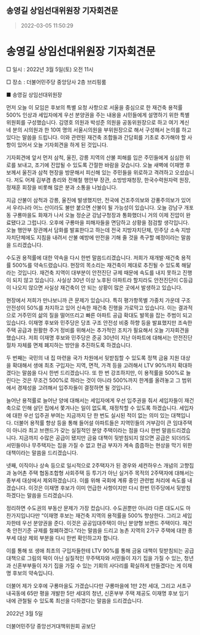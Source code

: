 ## 송영길 상임선대위원장 기자회견문
> 2022-03-05 11:50:29
# 송영길 상임선대위원장 기자회견문

 

□ 일시 : 2022년 3월 5일(토) 오전 11시

□ 장소 : 더불어민주당 중앙당사 2층 브리핑룸

 

■ 송영길 상임선대위원장

 

먼저 오늘 이 모임은 후보의 특별 요청 사항으로 서울을 중심으로 한 재건축 용적률 500% 인상과 세입자에게 우선 분양권을 주는 내용을 시민들에게 설명하기 위한 특별위원회를 구성했습니다. 김영호 의원과 박성준 의원을 공동위원장으로 하고 여기 계신 네 분의 시의원과 한 10여 명의 서울시의원을 부위원장으로 해서 구성해서 논의를 하고 있다는 말씀을 드립니다. 이와 관련된 재건축 조합들과 간담회를 기초로 추가해야 할 사항이 있어서 오늘 기자회견을 하게 된 것입니다.

 

기자회견에 앞서 먼저 삼척, 울진, 강릉 지역의 산불 피해를 입은 주민들에게 심심한 위로를 보내고, 조기에 진압될 수 있도록 간절한 바람을 갖습니다. 오늘 새벽에 이재명 후보께서 울진과 삼척 현장을 방문해서 피신해 있는 주민들을 위로하고 격려하고 오셨습니다. 저도 어제 김부겸 총리와 전해철 행안부 장관, 소방방재청장, 한국수력원자력 원장, 정재훈 회장을 비롯해 많은 분과 소통을 나눴습니다.

 

지금 산불이 삼척과 강릉, 울진에 발생했지만, 전국에 건조주의보와 강풍주의보가 있어서 우리나라 어느 산이라도 불만 붙으면 산불이 될 가능성이 있습니다. 오늘 강남구 개포동 구룡마을도 화재가 나서 오늘 정순균 강남구청장과 통화했더니 거의 이제 진압이 완료됐다고 그럽니다. 오후에 구룡마을 피해자들을 면담하고 상황을 점검할 생각입니다. 오늘 행안부 장관께서 담화를 발표한다고 하는데 전국 지방자치단체, 민주당 소속 지방자치단체에도 지침을 내려서 산불 예방에 만전을 기해 줄 것을 촉구할 예정이라는 말씀을 드리겠습니다.

 

수도권 용적률에 대한 약속을 다시 한번 말씀드리겠습니다. 저희가 재개발·재건축 용적률 500%를 약속드렸습니다. 현장의 목소리는 재건축이 제대로 추진될 수 있도록 해달라는 것입니다. 재건축 지역이 대부분이 안전진단 규제 때문에 속도를 내지 못하고 진행이 되지 않고 있습니다. 사실상 30년 이상 노후된 아파트라 할지라도 안전진단이 C등급이 나오지 않으면 사실상 재건축이 안 되는 상황이 많은 곳에서 발생하고 있습니다.

 

현장에서 저희가 만나보니까 큰 문제가 있습니다. 특히 평가항목별 가중치 가운데 구조 안전성이 50%를 차지하고 있어 신속한 재건축 진행을 가로막고 있습니다. 이는 결과적으로 거주민의 삶의 질을 떨어뜨리고 빠른 아파트 공급 확대도 발목을 잡는 주범이 되고 있습니다. 이재명 후보와 민주당은 당초 구조 안전성 비중 하향 등을 발표했지만 조속한 주택 공급과 원활한 주거 정비를 위해서는 추가적인 조치가 필요해서 오늘 기자회견을 했습니다. 저희 이재명 후보와 민주당은 준공 30년이 지난 아파트에 대해서는 안전진단 절차 자체를 면제 폐지하는 방안을 추진하도록 하겠습니다.

 

두 번째는 국민의 내 집 마련을 국가 차원에서 뒷받침할 수 있도록 정책 금융 지원 대상을 확대해서 생애 최초 구입자는 지역, 면적, 가격 등을 고려해서 LTV 90%까지 확대하겠다는 말씀을 다시 한번 드리겠습니다. 또 한 번 강조하지만, 이 용적률을 500%로 늘린다는 것은 무조건 500%로 하라는 것이 아니라 500%까지 한계를 올려놓고 그 범위에서 경제성을 고려해서 입주자들이 결정하면 될 것입니다.

 

늘어난 용적률로 늘어난 양에 대해서는 세입자에게 우선 입주권을 줘서 세입자들이 재건축으로 인해 살던 집에서 쫓겨나는 일이 없도록, 재정착할 수 있도록 하겠습니다. 세입자에 대한 우선 입주권 부여는 지금까지 단 한 번도 실시된 적이 없는 의미 있는 대책입니다. 더불어 용적률 향상 등을 통해 들어설 아파트들은 지역민들의 거부감이 큰 임대주택이 아니라 최고 브랜드가 갖는 실질적인 분양 주택이라는 점을 다시 한번 말씀드리겠습니다. 지금까지 수많은 공급이 됐지만 금융 대책이 뒷받침되지 않으면 공급은 되더라도 서민들이나 무주택자는 집을 가질 수 없고 현금 부자가 계속 줍줍하는 현상을 막기 위한 대책이라는 말씀을 드리겠습니다.

 

넷째, 이직이나 상속 등으로 일시적으로 2주택자가 된 경우와 세컨하우스 개념의 고향집과 농어촌 주택 협동조합형 사회주택 등 투기가 아닌 실거주 목적의 2주택자에 대해서는 종부세 대상에서 제외하겠습니다. 이를 위해 국회에 계류 중인 관련법 처리에 속도를 내겠습니다. 이것은 이재명 후보가 이미 언급한 사항이지만 다시 한번 민주당에서 뒷받침하겠다는 말씀을 드리겠습니다.

 

정리하면 수도권의 부동산 문제가 가장 컸습니다. 수도권뿐만 아니라 다른 대도시도 마찬가지입니다만 “이재명 후보는 재건축 지역의 용적률을 500% 향상한다. 그리고 세입자한테 우선 분양권을 준다. 이것은 공공임대주택이 아닌 분양형 브랜드 주택이다. 재건축 안전기준 규제를 철폐하겠다.”라는 말씀을 드리고 농촌 지역의 2가구 주택에 대한 종부세 대상 제외 부분을 다시 한번 확인하고자 합니다.

 

이를 통해 또 생애 최초의 구입자들한테 LTV 90%를 통해 금융 대책이 뒷받침되는 공급 대책으로 그림의 떡이 아닌 실질적인 무주택자와 서민들이 자기 집을 가질 수 있는, 청년과 신혼부부들이 자기 집을 가질 수 있는 기회의 사다리를 확실하게 만들겠다는 게 이재명 후보의 약속입니다.

 

더불어 제가 오후에 구룡마을도 가겠습니다만 구룡마을에 1만 2천 세대, 그리고 서초구 내곡동에 65만 평을 개발한 5만 세대의 청년, 신혼부부 주택 제공도 이재명 후보 임기 내에 관철될 수 있도록 최선을 다하겠다는 말씀을 드리겠습니다.

 

 

2022년 3월 5일

더불어민주당 중앙선거대책위원회 공보단